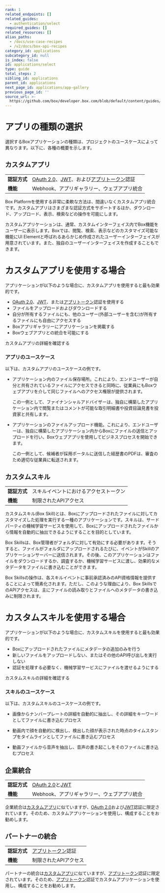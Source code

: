 ```yaml
---
rank: 1
related_endpoints: []
related_guides:
  - authentication/select
required_guides: []
related_resources: []
alias_paths:
  - /docs/use-case-recipes
  - /v2/docs/box-api-recipes
category_id: applications
subcategory_id: null
is_index: false
id: applications/select
type: guide
total_steps: 2
sibling_id: applications
parent_id: applications
next_page_id: applications/app-gallery
previous_page_id: ''
source_url: >-
  https://github.com/box/developer.box.com/blob/default/content/guides/applications/select.md
---
```

# アプリの種類の選択

選択するBoxアプリケーションの種類は、プロジェクトのユースケースによって異なります。以下に、各種の概要を示します。

## カスタムアプリ

<!-- markdownlint-disable line-length -->

|          |                                                          |
| -------- | -------------------------------------------------------- |
| **認証方式** | [OAuth 2.0][oauth2]、[JWT][jwt]、および[アプリトークン][app-token]認証 |
| **機能**   | Webhook、アプリギャラリー、ウェブアプリ統合                                |

<!-- markdownlint-enable line-length -->

Box Platformを使用する非常に柔軟な方法は、間違いなくカスタムアプリ統合です。カスタムアプリはさまざまな認証方式をサポートするほか、ダウンロード、アップロード、表示、検索などの操作を可能にします。

カスタムアプリケーションは、通常、カスタムインターフェイス内でBox機能をユーザーに表示します。Boxでは、閲覧、検索、表示などのカスタマイズ可能な機能にUI Elementと呼ばれるあらかじめ作成されたユーザーインターフェイスが用意されています。また、独自のユーザーインターフェイスを作成することもできます。

<Message>

# カスタムアプリを使用する場合

アプリケーションが以下のような場合に、カスタムアプリを使用すると最も効果的です。

* [OAuth 2.0][oauth2]、[JWT][jwt]、または[アプリトークン][app-token]認証を使用する
* ファイルをアップロードおよびダウンロードする
* 自分が所有するファイルにも、他のユーザー(外部ユーザーを含む)が所有するファイルにも自由にアクセスする
* Boxアプリギャラリーにアプリケーションを掲載する
* Boxウェブアプリとの統合を可能にする

</Message>

<CTA to="g://applications/custom-apps">

カスタムアプリの詳細を確認する

</CTA>

### アプリのユースケース

以下は、カスタムアプリのユースケースの例です。

* アプリケーション内のファイル保存場所。これにより、エンドユーザーが自分と共有されているファイルにアクセスできると同時に、従業員にもBoxウェブアプリを介して同じファイルへのアクセス権限が提供されます。

  この一例として、ファイナンシャルアドバイザーは、独自に構築したアプリケーション内で閲覧またはコメントが可能な取引明細書や投資目論見書を投資家と共有します。

* アプリケーションのファイルアップロード機能。これにより、エンドユーザーは、独自に構築したアプリケーション内からBoxにファイルの送信とアップロードを行い、Boxウェブアプリを使用してビジネスプロセスを開始できます。

  この一例として、候補者が採用ポータルに送信した経歴書のPDFは、審査のため適切な従業員に転送されます。

## カスタムスキル

|          |                     |
| -------- | ------------------- |
| **認証方式** | スキルイベントにおけるアクセストークン |
| **機能**   | 制限されたAPIアクセス        |

カスタムスキル(Box Skill)とは、Boxにアップロードされたファイルに対してカスタマイズした処理を実行する一種のアプリケーションです。スキルは、サードパーティの機械学習サービスを使用して、Boxにアップロードされたファイルから情報を自動的に抽出できるようにすることを目的としています。

Box Skillsは、Box管理者がフォルダに対して有効にする必要があります。そうすると、ファイルがフォルダにアップロードされるたびに、イベントがSkillのアプリケーションサーバーに送信されます。その後、このアプリケーションはファイルをダウンロードするか、調査するか、機械学習サービスに渡し、効果的なメタデータをファイルに書き込むことができます。

Box Skillsの操作は、各スキルイベントに事前承認済みのAPI資格情報を提供することによって簡素化されます。ただし、このような理由により、Box SkillsでのAPIアクセスは、主にファイルの読み取りとファイルへのメタデータの書き込みに制限されます。

<Message>

# カスタムスキルを使用する場合

アプリケーションが以下のような場合に、カスタムスキルを使用すると最も効果的です。

* Boxにアップロードされたファイルにメタデータの追加のみを行う
* 新しいファイルをアップロードしない、またはその他のAPI呼び出しを実行しない
* 認証を処理する必要なく、機械学習サービスにファイルを渡せるようにする

</Message>

<CTA to="g://applications/custom-skills">

カスタムスキルの詳細を確認する

</CTA>

### スキルのユースケース

以下は、カスタムスキルのユースケースの例です。

* 画像からナンバープレートの詳細を自動的に抽出し、その詳細をキーワードとしてファイルに書き込むプロセス

* 動画内で顔を自動的に検出し、検出した顔が表示された時点のタイムスタンプをタイムラインとしてファイルに書き込むプロセス

* 動画ファイルから音声を抽出し、音声の書き起こしをそのファイルに書き込むプロセス

## 企業統合

<!-- markdownlint-disable line-length -->

|          |                                |
| -------- | ------------------------------ |
| **認証方式** | [OAuth 2.0][oauth2]と[JWT][jwt] |
| **機能**   | Webhook、アプリギャラリー、ウェブアプリ統合      |

<!-- markdownlint-enable line-length -->

企業統合は[カスタムアプリ][custom-apps]に似ていますが、[OAuth 2.0][oauth2]および[JWT][jwt]認証に限定されています。そのため、カスタムアプリケーションを使用し、構成することをお勧めします。

## パートナーの統合

<!-- markdownlint-disable line-length -->

|          |                        |
| -------- | ---------------------- |
| **認証方式** | [アプリトークン][app-token]認証 |
| **機能**   | 制限されたAPIアクセス           |

<!-- markdownlint-enable line-length -->

パートナーの統合は[カスタムアプリ][custom-apps]に似ていますが、[アプリトークン][app-token]認証に限定されています。そのため、[アプリトークン][app-token]認証でカスタムアプリケーションを使用し、構成することをお勧めします。

[oauth2]: g://authentication/oauth2

[jwt]: g://authentication/jwt

[app-token]: g://authentication/app-token

[custom-apps]: g://applications/custom-apps
